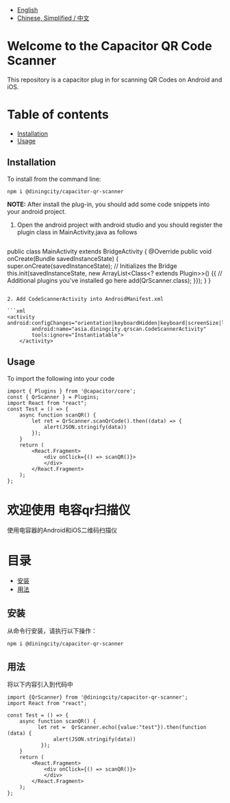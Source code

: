 - [English](#welcome-to-the-capacitor-qr-code-scanner)
- [Chinese, Simplified / 中文](#欢迎使用-电容qr扫描仪)

# Welcome to the Capacitor QR Code Scanner

This repository is a capacitor plug in for scanning QR Codes on Android and iOS.

# Table of contents

- [Installation](#Installation)
- [Usage](#Usage)

## Installation

To install from the command line:

````shell
npm i @diningcity/capacitor-qr-scanner
````
**NOTE:** After install the plug-in, you should add some code snippets into your android project.

1. Open the android project with android studio and you should register the plugin class in MainActivity.java as follows

    ```java
public class MainActivity extends BridgeActivity {
      @Override
      public void onCreate(Bundle savedInstanceState) {
        super.onCreate(savedInstanceState);
        // Initializes the Bridge
        this.init(savedInstanceState, new ArrayList<Class<? extends Plugin>>() {{
          // Additional plugins you've installed go here
          add(QrScanner.class);
        }});
      }
    }
```

2. Add CodeScannerActivity into AndroidManifest.xml

```xml
<activity        android:configChanges="orientation|keyboardHidden|keyboard|screenSize|locale|smallestScreenSize|screenLayout|uiMode"
        android:name="asia.diningcity.qrscan.CodeScannerActivity"
        tools:ignore="Instantiatable">
    </activity>
```

## Usage

To import the following into your code

````react
import { Plugins } from '@capacitor/core';
const { QrScanner } = Plugins;
import React from "react";
const Test = () => {
    async function scanQR() {
		let ret = QrScanner.scanQrCode().then((data) => {
        	alert(JSON.stringify(data))
		});
    }
    return (
        <React.Fragment>
            <div onClick={() => scanQR()}>
            </div>
        </React.Fragment>
    );
};

````

# 欢迎使用 电容qr扫描仪
使用电容器的Android和iOS二维码扫描仪
# 目录
- [安装](#安装)
- [用法](#用法)

## 安装
从命令行安装，请执行以下操作：
````shell
npm i @diningcity/capacitor-qr-scanner
````

## 用法
将以下内容引入到代码中
````react
import {QrScanner} from '@diningcity/capacitor-qr-scanner';
import React from "react";

const Test = () => {
    async function scanQR() {
          let ret =  QrScanner.echo({value:"test"}).then(function (data) {
               alert(JSON.stringify(data))
           });
    }
    return (
        <React.Fragment>
            <div onClick={() => scanQR()}>
            </div>
        </React.Fragment>
    );
};

````
